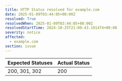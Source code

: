 ```yaml
---
title: HTTP Status resolved for example.com
date: 2025-01-09T03:44:05+00:00Z
resolved: True
resolvedWhen: 2025-01-09T03:44:05+00:00Z
resolvedStartTime: 2024-10-25T21:09:43.191474+00:00
severity: notice
affected:
  - example.com
section: issue
---
```


| Expected Statuses | Actual Status  |
|-------------------|----------------|
| 200, 301, 302 | 200 |
